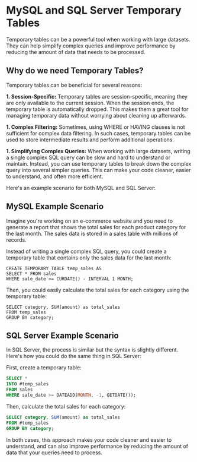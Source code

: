 # MySQL and SQL Server Temporary Tables

Temporary tables can be a powerful tool when working with large datasets. They can help simplify complex queries and improve performance by reducing the amount of data that needs to be processed.

## Why do we need Temporary Tables?

Temporary tables can be beneficial for several reasons:

**1. Session-Specific:** Temporary tables are session-specific, meaning they are only available to the current session. When the session ends, the temporary table is automatically dropped. This makes them a great tool for managing temporary data without worrying about cleaning up afterwards.

**1. Complex Filtering:** Sometimes, using WHERE or HAVING clauses is not sufficient for complex data filtering. In such cases, temporary tables can be used to store intermediate results and perform additional operations.

**1. Simplifying Complex Queries:** When working with large datasets, writing a single complex SQL query can be slow and hard to understand or maintain. Instead, you can use temporary tables to break down the complex query into several simpler queries. This can make your code cleaner, easier to understand, and often more efficient.

Here's an example scenario for both MySQL and SQL Server:

## MySQL Example Scenario

Imagine you're working on an e-commerce website and you need to generate a report that shows the total sales for each product category for the last month. The sales data is stored in a sales table with millions of records.

Instead of writing a single complex SQL query, you could create a temporary table that contains only the sales data for the last month:

```mysql
CREATE TEMPORARY TABLE temp_sales AS
SELECT * FROM sales
WHERE sale_date >= CURDATE() - INTERVAL 1 MONTH;
```

Then, you could easily calculate the total sales for each category using the temporary table:

```mysql
SELECT category, SUM(amount) as total_sales
FROM temp_sales
GROUP BY category;
```
## SQL Server Example Scenario

In SQL Server, the process is similar but the syntax is slightly different. Here's how you could do the same thing in SQL Server:

First, create a temporary table:

```sql
SELECT *
INTO #temp_sales
FROM sales
WHERE sale_date >= DATEADD(MONTH, -1, GETDATE());
```

Then, calculate the total sales for each category:

```sql
SELECT category, SUM(amount) as total_sales
FROM #temp_sales
GROUP BY category;
```

In both cases, this approach makes your code cleaner and easier to understand, and can also improve performance by reducing the amount of data that your queries need to process.
